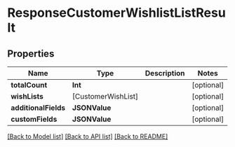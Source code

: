 # ResponseCustomerWishlistListResult

## Properties
Name | Type | Description | Notes
------------ | ------------- | ------------- | -------------
**totalCount** | **Int** |  | [optional] 
**wishLists** | [CustomerWishList] |  | [optional] 
**additionalFields** | **JSONValue** |  | [optional] 
**customFields** | **JSONValue** |  | [optional] 

[[Back to Model list]](../README.md#documentation-for-models) [[Back to API list]](../README.md#documentation-for-api-endpoints) [[Back to README]](../README.md)


